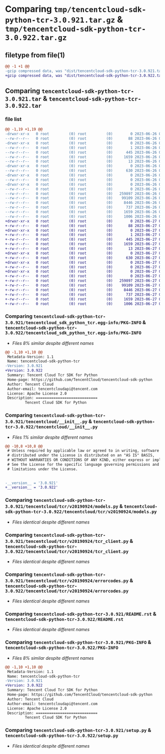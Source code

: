 # Comparing `tmp/tencentcloud-sdk-python-tcr-3.0.921.tar.gz` & `tmp/tencentcloud-sdk-python-tcr-3.0.922.tar.gz`

## filetype from file(1)

```diff
@@ -1 +1 @@
-gzip compressed data, was "dist/tencentcloud-sdk-python-tcr-3.0.921.tar", last modified: Mon Jun 26 00:33:46 2023, max compression
+gzip compressed data, was "dist/tencentcloud-sdk-python-tcr-3.0.922.tar", last modified: Tue Jun 27 00:34:02 2023, max compression
```

## Comparing `tencentcloud-sdk-python-tcr-3.0.921.tar` & `tencentcloud-sdk-python-tcr-3.0.922.tar`

### file list

```diff
@@ -1,19 +1,19 @@
-drwxr-xr-x   0 root         (0) root         (0)        0 2023-06-26 00:33:45.000000 tencentcloud-sdk-python-tcr-3.0.921/
--rw-r--r--   0 root         (0) root         (0)       88 2023-06-26 00:33:45.000000 tencentcloud-sdk-python-tcr-3.0.921/setup.cfg
-drwxr-xr-x   0 root         (0) root         (0)        0 2023-06-26 00:33:45.000000 tencentcloud-sdk-python-tcr-3.0.921/tencentcloud_sdk_python_tcr.egg-info/
--rw-r--r--   0 root         (0) root         (0)        1 2023-06-26 00:33:45.000000 tencentcloud-sdk-python-tcr-3.0.921/tencentcloud_sdk_python_tcr.egg-info/dependency_links.txt
--rw-r--r--   0 root         (0) root         (0)      445 2023-06-26 00:33:45.000000 tencentcloud-sdk-python-tcr-3.0.921/tencentcloud_sdk_python_tcr.egg-info/SOURCES.txt
--rw-r--r--   0 root         (0) root         (0)     1659 2023-06-26 00:33:45.000000 tencentcloud-sdk-python-tcr-3.0.921/tencentcloud_sdk_python_tcr.egg-info/PKG-INFO
--rw-r--r--   0 root         (0) root         (0)       13 2023-06-26 00:33:45.000000 tencentcloud-sdk-python-tcr-3.0.921/tencentcloud_sdk_python_tcr.egg-info/top_level.txt
-drwxr-xr-x   0 root         (0) root         (0)        0 2023-06-26 00:33:45.000000 tencentcloud-sdk-python-tcr-3.0.921/tencentcloud/
--rw-r--r--   0 root         (0) root         (0)      630 2023-06-26 00:33:45.000000 tencentcloud-sdk-python-tcr-3.0.921/tencentcloud/__init__.py
-drwxr-xr-x   0 root         (0) root         (0)        0 2023-06-26 00:33:45.000000 tencentcloud-sdk-python-tcr-3.0.921/tencentcloud/tcr/
--rw-r--r--   0 root         (0) root         (0)        0 2023-06-26 00:33:45.000000 tencentcloud-sdk-python-tcr-3.0.921/tencentcloud/tcr/__init__.py
-drwxr-xr-x   0 root         (0) root         (0)        0 2023-06-26 00:33:45.000000 tencentcloud-sdk-python-tcr-3.0.921/tencentcloud/tcr/v20190924/
--rw-r--r--   0 root         (0) root         (0)        0 2023-06-26 00:33:45.000000 tencentcloud-sdk-python-tcr-3.0.921/tencentcloud/tcr/v20190924/__init__.py
--rw-r--r--   0 root         (0) root         (0)   259897 2023-06-26 00:33:45.000000 tencentcloud-sdk-python-tcr-3.0.921/tencentcloud/tcr/v20190924/models.py
--rw-r--r--   0 root         (0) root         (0)    99109 2023-06-26 00:33:45.000000 tencentcloud-sdk-python-tcr-3.0.921/tencentcloud/tcr/v20190924/tcr_client.py
--rw-r--r--   0 root         (0) root         (0)     8446 2023-06-26 00:33:45.000000 tencentcloud-sdk-python-tcr-3.0.921/tencentcloud/tcr/v20190924/errorcodes.py
--rw-r--r--   0 root         (0) root         (0)      737 2023-06-26 00:33:45.000000 tencentcloud-sdk-python-tcr-3.0.921/README.rst
--rw-r--r--   0 root         (0) root         (0)     1659 2023-06-26 00:33:45.000000 tencentcloud-sdk-python-tcr-3.0.921/PKG-INFO
--rw-r--r--   0 root         (0) root         (0)     1006 2023-06-26 00:33:45.000000 tencentcloud-sdk-python-tcr-3.0.921/setup.py
+drwxr-xr-x   0 root         (0) root         (0)        0 2023-06-27 00:34:02.000000 tencentcloud-sdk-python-tcr-3.0.922/
+-rw-r--r--   0 root         (0) root         (0)       88 2023-06-27 00:34:02.000000 tencentcloud-sdk-python-tcr-3.0.922/setup.cfg
+drwxr-xr-x   0 root         (0) root         (0)        0 2023-06-27 00:34:02.000000 tencentcloud-sdk-python-tcr-3.0.922/tencentcloud_sdk_python_tcr.egg-info/
+-rw-r--r--   0 root         (0) root         (0)        1 2023-06-27 00:34:02.000000 tencentcloud-sdk-python-tcr-3.0.922/tencentcloud_sdk_python_tcr.egg-info/dependency_links.txt
+-rw-r--r--   0 root         (0) root         (0)      445 2023-06-27 00:34:02.000000 tencentcloud-sdk-python-tcr-3.0.922/tencentcloud_sdk_python_tcr.egg-info/SOURCES.txt
+-rw-r--r--   0 root         (0) root         (0)     1659 2023-06-27 00:34:02.000000 tencentcloud-sdk-python-tcr-3.0.922/tencentcloud_sdk_python_tcr.egg-info/PKG-INFO
+-rw-r--r--   0 root         (0) root         (0)       13 2023-06-27 00:34:02.000000 tencentcloud-sdk-python-tcr-3.0.922/tencentcloud_sdk_python_tcr.egg-info/top_level.txt
+drwxr-xr-x   0 root         (0) root         (0)        0 2023-06-27 00:34:02.000000 tencentcloud-sdk-python-tcr-3.0.922/tencentcloud/
+-rw-r--r--   0 root         (0) root         (0)      630 2023-06-27 00:34:01.000000 tencentcloud-sdk-python-tcr-3.0.922/tencentcloud/__init__.py
+drwxr-xr-x   0 root         (0) root         (0)        0 2023-06-27 00:34:02.000000 tencentcloud-sdk-python-tcr-3.0.922/tencentcloud/tcr/
+-rw-r--r--   0 root         (0) root         (0)        0 2023-06-27 00:34:01.000000 tencentcloud-sdk-python-tcr-3.0.922/tencentcloud/tcr/__init__.py
+drwxr-xr-x   0 root         (0) root         (0)        0 2023-06-27 00:34:02.000000 tencentcloud-sdk-python-tcr-3.0.922/tencentcloud/tcr/v20190924/
+-rw-r--r--   0 root         (0) root         (0)        0 2023-06-27 00:34:01.000000 tencentcloud-sdk-python-tcr-3.0.922/tencentcloud/tcr/v20190924/__init__.py
+-rw-r--r--   0 root         (0) root         (0)   259897 2023-06-27 00:34:01.000000 tencentcloud-sdk-python-tcr-3.0.922/tencentcloud/tcr/v20190924/models.py
+-rw-r--r--   0 root         (0) root         (0)    99109 2023-06-27 00:34:01.000000 tencentcloud-sdk-python-tcr-3.0.922/tencentcloud/tcr/v20190924/tcr_client.py
+-rw-r--r--   0 root         (0) root         (0)     8446 2023-06-27 00:34:01.000000 tencentcloud-sdk-python-tcr-3.0.922/tencentcloud/tcr/v20190924/errorcodes.py
+-rw-r--r--   0 root         (0) root         (0)      737 2023-06-27 00:34:01.000000 tencentcloud-sdk-python-tcr-3.0.922/README.rst
+-rw-r--r--   0 root         (0) root         (0)     1659 2023-06-27 00:34:02.000000 tencentcloud-sdk-python-tcr-3.0.922/PKG-INFO
+-rw-r--r--   0 root         (0) root         (0)     1006 2023-06-27 00:34:01.000000 tencentcloud-sdk-python-tcr-3.0.922/setup.py
```

### Comparing `tencentcloud-sdk-python-tcr-3.0.921/tencentcloud_sdk_python_tcr.egg-info/PKG-INFO` & `tencentcloud-sdk-python-tcr-3.0.922/tencentcloud_sdk_python_tcr.egg-info/PKG-INFO`

 * *Files 8% similar despite different names*

```diff
@@ -1,10 +1,10 @@
 Metadata-Version: 1.1
 Name: tencentcloud-sdk-python-tcr
-Version: 3.0.921
+Version: 3.0.922
 Summary: Tencent Cloud Tcr SDK for Python
 Home-page: https://github.com/TencentCloud/tencentcloud-sdk-python
 Author: Tencent Cloud
 Author-email: tencentcloudapi@tencent.com
 License: Apache License 2.0
 Description: ============================
         Tencent Cloud SDK for Python
```

### Comparing `tencentcloud-sdk-python-tcr-3.0.921/tencentcloud/__init__.py` & `tencentcloud-sdk-python-tcr-3.0.922/tencentcloud/__init__.py`

 * *Files 1% similar despite different names*

```diff
@@ -10,8 +10,8 @@
 # Unless required by applicable law or agreed to in writing, software
 # distributed under the License is distributed on an "AS IS" BASIS,
 # WITHOUT WARRANTIES OR CONDITIONS OF ANY KIND, either express or implied.
 # See the License for the specific language governing permissions and
 # limitations under the License.
 
 
-__version__ = '3.0.921'
+__version__ = '3.0.922'
```

### Comparing `tencentcloud-sdk-python-tcr-3.0.921/tencentcloud/tcr/v20190924/models.py` & `tencentcloud-sdk-python-tcr-3.0.922/tencentcloud/tcr/v20190924/models.py`

 * *Files identical despite different names*

### Comparing `tencentcloud-sdk-python-tcr-3.0.921/tencentcloud/tcr/v20190924/tcr_client.py` & `tencentcloud-sdk-python-tcr-3.0.922/tencentcloud/tcr/v20190924/tcr_client.py`

 * *Files identical despite different names*

### Comparing `tencentcloud-sdk-python-tcr-3.0.921/tencentcloud/tcr/v20190924/errorcodes.py` & `tencentcloud-sdk-python-tcr-3.0.922/tencentcloud/tcr/v20190924/errorcodes.py`

 * *Files identical despite different names*

### Comparing `tencentcloud-sdk-python-tcr-3.0.921/README.rst` & `tencentcloud-sdk-python-tcr-3.0.922/README.rst`

 * *Files identical despite different names*

### Comparing `tencentcloud-sdk-python-tcr-3.0.921/PKG-INFO` & `tencentcloud-sdk-python-tcr-3.0.922/PKG-INFO`

 * *Files 8% similar despite different names*

```diff
@@ -1,10 +1,10 @@
 Metadata-Version: 1.1
 Name: tencentcloud-sdk-python-tcr
-Version: 3.0.921
+Version: 3.0.922
 Summary: Tencent Cloud Tcr SDK for Python
 Home-page: https://github.com/TencentCloud/tencentcloud-sdk-python
 Author: Tencent Cloud
 Author-email: tencentcloudapi@tencent.com
 License: Apache License 2.0
 Description: ============================
         Tencent Cloud SDK for Python
```

### Comparing `tencentcloud-sdk-python-tcr-3.0.921/setup.py` & `tencentcloud-sdk-python-tcr-3.0.922/setup.py`

 * *Files identical despite different names*

